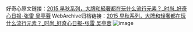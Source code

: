 好奇心原文链接：[2015 早秋系列，大牌和轻奢都在玩什么流行元素？_时尚_好奇心日报-张雷 吴亭蓉](https://www.qdaily.com/articles/4806.html)
WebArchive归档链接：[2015 早秋系列，大牌和轻奢都在玩什么流行元素？_时尚_好奇心日报-张雷 吴亭蓉](http://web.archive.org/web/20190623162728/https://www.qdaily.com/articles/4806.html)
![image](http://ww3.sinaimg.cn/large/007d5XDply1g3w5rs62fpj30u0cch4qq)
